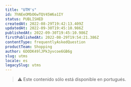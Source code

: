 ```yaml
---
title: "UTM's"
id: 7hNEeOMbO6wTQV45W6a1IY
status: PUBLISHED
createdAt: 2022-08-29T19:42:13.409Z
updatedAt: 2022-09-30T19:45:10.986Z
publishedAt: 2022-09-30T19:45:10.986Z
firstPublishedAt: 2022-08-29T19:54:21.386Z
contentType: frequentlyAskedQuestion
productTeam: Shopping
author: 6DODK49lJPk3yvcoe6GB6g
slug: utms
locale: es
legacySlug: utms
---
```


>⚠️ Este contenido sólo está disponible en portugués.
